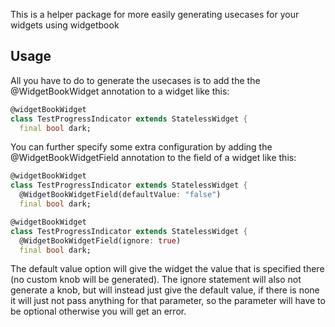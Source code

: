 

This is a helper package for more easily generating usecases for your widgets using widgetbook

## Usage

All you have to do to generate the usecases is to add the the @WidgetBookWidget annotation to a widget like this:

```dart
@widgetBookWidget
class TestProgressIndicator extends StatelessWidget {
  final bool dark;
```

You can further specify some extra configuration by adding the @WidgetBookWidgetField annotation to the field of a widget like this:
```dart
@widgetBookWidget
class TestProgressIndicator extends StatelessWidget {
  @WidgetBookWidgetField(defaultValue: "false")
  final bool dark;
```
```dart
@widgetBookWidget
class TestProgressIndicator extends StatelessWidget {
  @WidgetBookWidgetField(ignore: true)
  final bool dark;
```

The default value option will give the widget the value that is specified there (no custom knob will be generated). The ignore statement will also not generate a knob, but will instead just give the default value, if there is none it will just not pass anything for that parameter, so the parameter will have to be optional otherwise you will get an error.